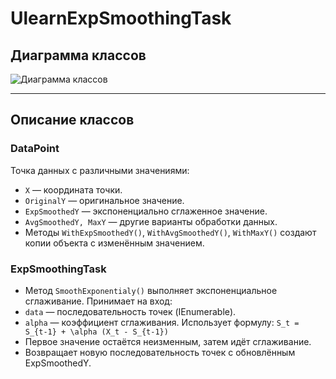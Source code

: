 # UlearnExpSmoothingTask

## Диаграмма классов
![Диаграмма классов](https://www.mermaidchart.com/raw/8a2dbc46-e2b3-469a-b9a6-0ddfb631d54a?theme=light&version=v0.1&format=svg)

---

## Описание классов

### DataPoint
Точка данных с различными значениями:
- `X` — координата точки.
- `OriginalY` — оригинальное значение.
- `ExpSmoothedY` — экспоненциально сглаженное значение.
- `AvgSmoothedY, MaxY` — другие варианты обработки данных.
- Методы `WithExpSmoothedY()`, `WithAvgSmoothedY()`, `WithMaxY()` создают копии объекта с изменённым значением.

### ExpSmoothingTask
- Метод `SmoothExponentialy()` выполняет экспоненциальное сглаживание.
Принимает на вход:
- `data` — последовательность точек (IEnumerable<DataPoint>).
- `alpha` — коэффициент сглаживания.
Использует формулу:
`S_t = S_{t-1} + \alpha (X_t - S_{t-1})`
- Первое значение остаётся неизменным, затем идёт сглаживание.
- Возвращает новую последовательность точек с обновлённым ExpSmoothedY.

